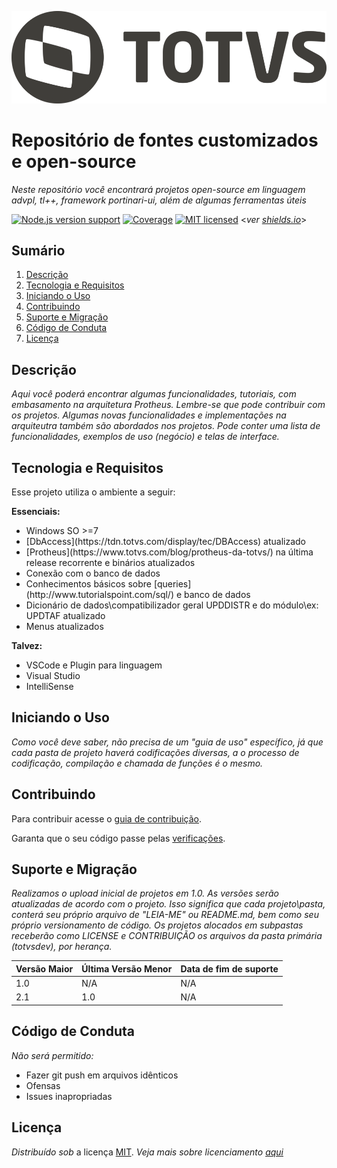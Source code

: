 ![](header.png)

Repositório de fontes customizados e open-source 
====
_Neste repositório você encontrará projetos open-source em linguagem advpl, tl++, framework portinari-ui, além de algumas ferramentas úteis_

[![Node.js version support][shield-node]](#)
[![Coverage][shield-coverage]](#)
[![MIT licensed][shield-license]](#) <_ver [shields.io][shield]_>

Sumário
----

1. [Descrição](#descrição)
2. [Tecnologia e Requisitos](#tecnologia-e-requisitos)
3. [Iniciando o Uso](#iniciando-o-uso)
4. [Contribuindo](#contribuindo)
5. [Suporte e Migração](#suporte-e-migração)
6. [Código de Conduta](#código-de-conduta)
7. [Licença](#licença)

Descrição
----

_Aqui você poderá encontrar algumas funcionalidades, tutoriais, com embasamento na arquitetura Protheus. Lembre-se que pode contribuir com os projetos. Algumas novas funcionalidades e implementações na arquiteutra também são abordados nos projetos.
Pode conter uma lista de funcionalidades, exemplos de uso (negócio) e telas de interface._

Tecnologia e Requisitos
----

Esse projeto utiliza o ambiente a seguir:

<p><b>Essenciais:</b></p>
<ul>
  <li>Windows SO >=7</li>
  <li>[DbAccess](https://tdn.totvs.com/display/tec/DBAccess) atualizado</li>
  <li>[Protheus](https://www.totvs.com/blog/protheus-da-totvs/) na última release recorrente e binários atualizados</li>
  <li>Conexão com o banco de dados</li>
  <li>Conhecimentos básicos sobre [queries](http://www.tutorialspoint.com/sql/) e banco de dados</li>
  <li>Dicionário de dados\compatibilizador geral UPDDISTR e do módulo\ex: UPDTAF atualizado</li>
  <li>Menus atualizados</li>
</ul>
<p><b>Talvez:</b></p>
<ul>
  <li>VSCode e Plugin para linguagem</li>
  <li>Visual Studio</li>
  <li>IntelliSense</li>
</ul>


Iniciando o Uso
----

_Como você deve saber, não precisa de um "guia de uso" específico, já que cada pasta de projeto haverá codificações diversas, a o processo de codificação, compilação e chamada de funções é o mesmo._


Contribuindo
----

Para contribuir acesse o [guia de contribuição](CONTRIBUTING.md).


Garanta que o seu código passe pelas [verificações](https://targettrust.com.br/blog/os-13-principais-tipos-de-testes-de-software/).


Suporte e Migração
----

_Realizamos o upload inicial de projetos em 1.0. As versões serão atualizadas de acordo com o projeto. Isso significa que cada projeto\pasta, conterá seu próprio arquivo de "LEIA-ME" ou README.md, bem como seu próprio versionamento de código. Os projetos alocados em subpastas receberão como LICENSE e CONTRIBUIÇÃO os arquivos da pasta primária (totvsdev), por herança._

| Versão Maior  | Última Versão Menor | Data de fim de suporte |
| :------------ | :------------------ | :--------------------- |
| 1.0           | N/A                 | N/A                    |
| 2.1           | 1.0                 | N/A                    |


Código de Conduta
----
_Não será permitido:_
<ul>
  <li>Fazer git push em arquivos idênticos</li>
  <li>Ofensas</li>
  <li>Issues inapropriadas</li>
</ul>


Licença
----

_Distribuído sob_ a licença [MIT](LICENSE). _Veja mais sobre licenciamento [aqui](https://choosealicense.com/licenses/)_

[shield]: https://www.shields.io
[shield-coverage]: https://img.shields.io/badge/coverage-80%25-brightgreen.svg
[shield-license]: https://img.shields.io/badge/license-MIT-blue.svg
[shield-node]: https://img.shields.io/badge/node.js%20support-8.8.1-brightgreen.svg
